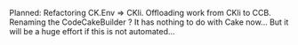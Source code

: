 Planned:
Refactoring CK.Env => CKli.
Offloading work from CKli to CCB.
Renaming the CodeCakeBuilder ? It has nothing to do with Cake now... But it will be a huge effort if this is not automated... 
